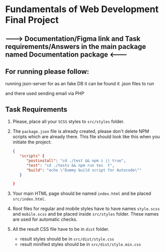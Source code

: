 # Fundamentals of Web Development Final Project

## ---> Documentation/Figma link and Task requirements/Answers in the main package named Documentation package <---

## For running please follow:
running json-server for as an fake DB 
it can be found it .json files to run

and there used sending email via PHP


## Task Requirements

1. Please, place all your `SCSS` styles to `src/styles` folder.
2. The `package.json` file is already created, please don't delete NPM scripts which are already there. This file should look like this when you initiate the project:

   ```json
   {
      "scripts" {
         "postinstall": "cd ./test && npm i || true",
         "test": "cd ./tests && npm run tes  t",
         "build": "echo \"Dummy build script for Autocode\""
      }

   }
   ```

3. Your main HTML page should be named `index.html` and be placed `src/index.html`.
4. Root files for regular and mobile styles have to have names `style.scss` and `mobile.scss` and be placed inside `src/styles` folder. These names are used for automatic checks.
5. All the result CSS file have to be in `dist` folder.
   - result styles should be in `src/dist/style.css`
   - result minified styles should be in `src/dist/style.min.css`
